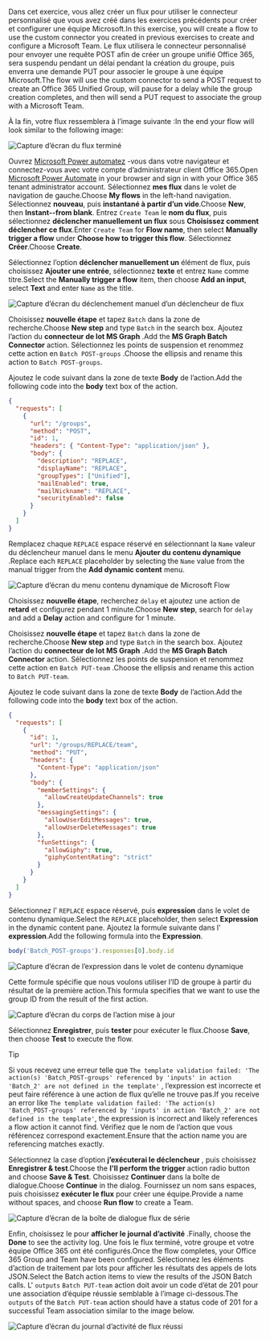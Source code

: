 <!-- markdownlint-disable MD002 MD041 -->

<span data-ttu-id="6da35-101">Dans cet exercice, vous allez créer un flux pour utiliser le connecteur personnalisé que vous avez créé dans les exercices précédents pour créer et configurer une équipe Microsoft.</span><span class="sxs-lookup"><span data-stu-id="6da35-101">In this exercise, you will create a flow to use the custom connector you created in previous exercises to create and configure a Microsoft Team.</span></span> <span data-ttu-id="6da35-102">Le flux utilisera le connecteur personnalisé pour envoyer une requête POST afin de créer un groupe unifié Office 365, sera suspendu pendant un délai pendant la création du groupe, puis enverra une demande PUT pour associer le groupe à une équipe Microsoft.</span><span class="sxs-lookup"><span data-stu-id="6da35-102">The flow will use the custom connector to send a POST request to create an Office 365 Unified Group, will pause for a delay while the group creation completes, and then will send a PUT request to associate the group with a Microsoft Team.</span></span>

<span data-ttu-id="6da35-103">À la fin, votre flux ressemblera à l’image suivante :</span><span class="sxs-lookup"><span data-stu-id="6da35-103">In the end your flow will look similar to the following image:</span></span>

![Capture d’écran du flux terminé](./images/completed-flow.png)

<span data-ttu-id="6da35-105">Ouvrez [Microsoft Power automatez](https://flow.microsoft.com) -vous dans votre navigateur et connectez-vous avec votre compte d’administrateur client Office 365.</span><span class="sxs-lookup"><span data-stu-id="6da35-105">Open [Microsoft Power Automate](https://flow.microsoft.com) in your browser and sign in with your Office 365 tenant administrator account.</span></span> <span data-ttu-id="6da35-106">Sélectionnez **mes flux** dans le volet de navigation de gauche.</span><span class="sxs-lookup"><span data-stu-id="6da35-106">Choose **My flows** in the left-hand navigation.</span></span> <span data-ttu-id="6da35-107">Sélectionnez **nouveau**, puis **instantané à partir d’un vide**.</span><span class="sxs-lookup"><span data-stu-id="6da35-107">Choose **New**, then **Instant--from blank**.</span></span> <span data-ttu-id="6da35-108">Entrez `Create Team` le **nom du flux**, puis sélectionnez **déclencher manuellement un flux** sous **Choisissez comment déclencher ce flux**.</span><span class="sxs-lookup"><span data-stu-id="6da35-108">Enter `Create Team` for **Flow name**, then select **Manually trigger a flow** under **Choose how to trigger this flow**.</span></span> <span data-ttu-id="6da35-109">Sélectionnez **Créer**.</span><span class="sxs-lookup"><span data-stu-id="6da35-109">Choose **Create**.</span></span>

<span data-ttu-id="6da35-110">Sélectionnez l’option **déclencher manuellement un** élément de flux, puis choisissez **Ajouter une entrée**, sélectionnez **texte** et entrez `Name` comme titre.</span><span class="sxs-lookup"><span data-stu-id="6da35-110">Select the **Manually trigger a flow** item, then choose **Add an input**, select **Text** and enter `Name` as the title.</span></span>

![Capture d’écran du déclenchement manuel d’un déclencheur de flux](./images/manually-trigger.png)

<span data-ttu-id="6da35-112">Choisissez **nouvelle étape** et tapez `Batch` dans la zone de recherche.</span><span class="sxs-lookup"><span data-stu-id="6da35-112">Choose **New step** and type `Batch` in the search box.</span></span> <span data-ttu-id="6da35-113">Ajoutez l’action du **connecteur de lot MS Graph** .</span><span class="sxs-lookup"><span data-stu-id="6da35-113">Add the **MS Graph Batch Connector** action.</span></span> <span data-ttu-id="6da35-114">Sélectionnez les points de suspension et renommez cette action en `Batch POST-groups` .</span><span class="sxs-lookup"><span data-stu-id="6da35-114">Choose the ellipsis and rename this action to `Batch POST-groups`.</span></span>

<span data-ttu-id="6da35-115">Ajoutez le code suivant dans la zone de texte **Body** de l’action.</span><span class="sxs-lookup"><span data-stu-id="6da35-115">Add the following code into the **body** text box of the action.</span></span>

```json
{
  "requests": [
    {
      "url": "/groups",
      "method": "POST",
      "id": 1,
      "headers": { "Content-Type": "application/json" },
      "body": {
        "description": "REPLACE",
        "displayName": "REPLACE",
        "groupTypes": ["Unified"],
        "mailEnabled": true,
        "mailNickname": "REPLACE",
        "securityEnabled": false
      }
    }
  ]
}
```

<span data-ttu-id="6da35-116">Remplacez chaque `REPLACE` espace réservé en sélectionnant la `Name` valeur du déclencheur manuel dans le menu **Ajouter du contenu dynamique** .</span><span class="sxs-lookup"><span data-stu-id="6da35-116">Replace each `REPLACE` placeholder by selecting the `Name` value from the manual trigger from the **Add dynamic content** menu.</span></span>

![Capture d’écran du menu contenu dynamique de Microsoft Flow](./images/dynamic-content.png)

<span data-ttu-id="6da35-118">Choisissez **nouvelle étape**, recherchez `delay` et ajoutez une action de **retard** et configurez pendant 1 minute.</span><span class="sxs-lookup"><span data-stu-id="6da35-118">Choose **New step**, search for `delay` and add a **Delay** action and configure for 1 minute.</span></span>

<span data-ttu-id="6da35-119">Choisissez **nouvelle étape** et tapez `Batch` dans la zone de recherche.</span><span class="sxs-lookup"><span data-stu-id="6da35-119">Choose **New step** and type `Batch` in the search box.</span></span> <span data-ttu-id="6da35-120">Ajoutez l’action du **connecteur de lot MS Graph** .</span><span class="sxs-lookup"><span data-stu-id="6da35-120">Add the **MS Graph Batch Connector** action.</span></span> <span data-ttu-id="6da35-121">Sélectionnez les points de suspension et renommez cette action en `Batch PUT-team` .</span><span class="sxs-lookup"><span data-stu-id="6da35-121">Choose the ellipsis and rename this action to `Batch PUT-team`.</span></span>

<span data-ttu-id="6da35-122">Ajoutez le code suivant dans la zone de texte **Body** de l’action.</span><span class="sxs-lookup"><span data-stu-id="6da35-122">Add the following code into the **body** text box of the action.</span></span>

```json
{
  "requests": [
    {
      "id": 1,
      "url": "/groups/REPLACE/team",
      "method": "PUT",
      "headers": {
        "Content-Type": "application/json"
      },
      "body": {
        "memberSettings": {
          "allowCreateUpdateChannels": true
        },
        "messagingSettings": {
          "allowUserEditMessages": true,
          "allowUserDeleteMessages": true
        },
        "funSettings": {
          "allowGiphy": true,
          "giphyContentRating": "strict"
        }
      }
    }
  ]
}
```

<span data-ttu-id="6da35-123">Sélectionnez l' `REPLACE` espace réservé, puis **expression** dans le volet de contenu dynamique.</span><span class="sxs-lookup"><span data-stu-id="6da35-123">Select the `REPLACE` placeholder, then select **Expression** in the dynamic content pane.</span></span> <span data-ttu-id="6da35-124">Ajoutez la formule suivante dans l' **expression**.</span><span class="sxs-lookup"><span data-stu-id="6da35-124">Add the following formula into the **Expression**.</span></span>

```js
body('Batch_POST-groups').responses[0].body.id
```

![Capture d’écran de l’expression dans le volet de contenu dynamique](./images/flow-formula.png)

<span data-ttu-id="6da35-126">Cette formule spécifie que nous voulons utiliser l’ID de groupe à partir du résultat de la première action.</span><span class="sxs-lookup"><span data-stu-id="6da35-126">This formula specifies that we want to use the group ID from the result of the first action.</span></span>

![Capture d’écran du corps de l’action mise à jour](./images/updated-body.png)

<span data-ttu-id="6da35-128">Sélectionnez **Enregistrer**, puis **tester** pour exécuter le flux.</span><span class="sxs-lookup"><span data-stu-id="6da35-128">Choose **Save**, then choose **Test** to execute the flow.</span></span>

> [!TIP]
> <span data-ttu-id="6da35-129">Si vous recevez une erreur telle que `The template validation failed: 'The action(s) 'Batch_POST-groups' referenced by 'inputs' in action 'Batch_2' are not defined in the template'` , l’expression est incorrecte et peut faire référence à une action de flux qu’elle ne trouve pas.</span><span class="sxs-lookup"><span data-stu-id="6da35-129">If you receive an error like `The template validation failed: 'The action(s) 'Batch_POST-groups' referenced by 'inputs' in action 'Batch_2' are not defined in the template'`, the expression is incorrect and likely references a flow action it cannot find.</span></span> <span data-ttu-id="6da35-130">Vérifiez que le nom de l’action que vous référencez correspond exactement.</span><span class="sxs-lookup"><span data-stu-id="6da35-130">Ensure that the action name you are referencing matches exactly.</span></span>

<span data-ttu-id="6da35-131">Sélectionnez la case d’option **j’exécuterai le déclencheur** , puis choisissez **Enregistrer & test**.</span><span class="sxs-lookup"><span data-stu-id="6da35-131">Choose the **I'll perform the trigger** action radio button and choose **Save & Test**.</span></span> <span data-ttu-id="6da35-132">Choisissez **Continuer** dans la boîte de dialogue.</span><span class="sxs-lookup"><span data-stu-id="6da35-132">Choose **Continue** in the dialog.</span></span> <span data-ttu-id="6da35-133">Fournissez un nom sans espaces, puis choisissez **exécuter le flux** pour créer une équipe.</span><span class="sxs-lookup"><span data-stu-id="6da35-133">Provide a name without spaces, and choose **Run flow** to create a Team.</span></span>

![Capture d’écran de la boîte de dialogue flux de série](./images/run-flow.png)

<span data-ttu-id="6da35-135">Enfin, choisissez le pour **afficher le journal d’activité** .</span><span class="sxs-lookup"><span data-stu-id="6da35-135">Finally, choose the **Done** to see the activity log.</span></span> <span data-ttu-id="6da35-136">Une fois le flux terminé, votre groupe et votre équipe Office 365 ont été configurés.</span><span class="sxs-lookup"><span data-stu-id="6da35-136">Once the flow completes, your Office 365 Group and Team have been configured.</span></span> <span data-ttu-id="6da35-137">Sélectionnez les éléments d’action de traitement par lots pour afficher les résultats des appels de lots JSON.</span><span class="sxs-lookup"><span data-stu-id="6da35-137">Select the Batch action items to view the results of the JSON Batch calls.</span></span> <span data-ttu-id="6da35-138">L' `outputs` `Batch PUT-team` action doit avoir un code d’état de 201 pour une association d’équipe réussie semblable à l’image ci-dessous.</span><span class="sxs-lookup"><span data-stu-id="6da35-138">The `outputs` of the `Batch PUT-team` action should have a status code of 201 for a successful Team association similar to the image below.</span></span>

![Capture d’écran du journal d’activité de flux réussi](./images/success.png)
